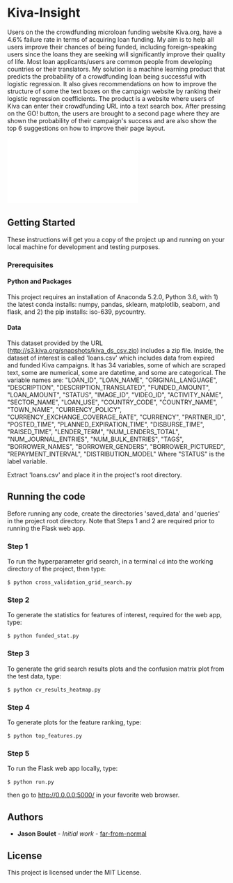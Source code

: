 # Kiva-Insight

Users on the the crowdfunding microloan funding website Kiva.org, have a 4.6% failure rate in terms of acquiring loan funding. My aim is to help all users improve their chances of being funded, including foreign-speaking users since the loans they are seeking will significantly improve their quality of life. Most loan applicants/users are common people from developing countries or their translators. My solution is a machine learning product that predicts the probability of a crowdfunding loan being successful with logistic regression. It also gives recommendations on how to improve the structure of some the text boxes on the campaign website by ranking their logistic regression coefficients. The product is a website where users of Kiva can enter their crowdfunding URL into a text search box. After pressing on the GO! button, the users are brought to a second page where they are shown the probability of their campaign's success and are also show the top 6 suggestions on how to improve their page layout.

![img1](diagram.pdf)

## Getting Started

These instructions will get you a copy of the project up and running on your local machine for development and testing purposes.

### Prerequisites

#### Python and Packages

This project requires an installation of Anaconda 5.2.0, Python 3.6, with 1) the latest conda installs: numpy, pandas, sklearn, matplotlib, seaborn, and flask, and 2) the pip installs: iso-639, pycountry.

#### Data

This dataset provided by the URL (http://s3.kiva.org/snapshots/kiva_ds_csv.zip) includes a zip file. Inside, the dataset of interest is called 'loans.csv' which includes data from expired and funded Kiva campaigns. It has 34 variables, some of which are scraped text, some are numerical, some are datetime, and some are categorical. The variable names are: "LOAN_ID", "LOAN_NAME", "ORIGINAL_LANGUAGE", "DESCRIPTION", "DESCRIPTION_TRANSLATED", "FUNDED_AMOUNT", "LOAN_AMOUNT", "STATUS", "IMAGE_ID", "VIDEO_ID", "ACTIVITY_NAME", "SECTOR_NAME", "LOAN_USE", "COUNTRY_CODE", "COUNTRY_NAME", "TOWN_NAME", "CURRENCY_POLICY", "CURRENCY_EXCHANGE_COVERAGE_RATE", "CURRENCY", "PARTNER_ID", "POSTED_TIME", "PLANNED_EXPIRATION_TIME", "DISBURSE_TIME", "RAISED_TIME", "LENDER_TERM", "NUM_LENDERS_TOTAL", "NUM_JOURNAL_ENTRIES", "NUM_BULK_ENTRIES", "TAGS", "BORROWER_NAMES", "BORROWER_GENDERS", "BORROWER_PICTURED", "REPAYMENT_INTERVAL", "DISTRIBUTION_MODEL" Where "STATUS" is the label variable.

Extract 'loans.csv' and place it in the project's root directory.

## Running the code

Before running any code, create the directories 'saved_data' and 'queries' in the project root directory. Note that Steps 1 and 2 are required prior to running the Flask web app.

### Step 1

To run the hyperparameter grid search, in a terminal `cd` into the working directory of the project, then type:

```shell
$ python cross_validation_grid_search.py
```

### Step 2

To generate the statistics for features of interest, required for the web app, type:

```shell
$ python funded_stat.py
```

### Step 3

To generate the grid search results plots and the confusion matrix plot from the test data, type:

```shell
$ python cv_results_heatmap.py
```

### Step 4

To generate plots for the feature ranking, type:

```shell
$ python top_features.py
```

### Step 5

To run the Flask web app locally, type:

```shell
$ python run.py
```

then go to http://0.0.0.0:5000/ in your favorite web browser.




<!--
## Comments on the data

I chose to model the data using two different algorithms since we do not know whether the decision boundary is linear or non-linear: logistic regression and random forest. Since the dataset is imbalanced (5.15% monthly churn), I chose to train by optimizing the F1-score instead of accuracy.

To better deal with class imablance of the churn rate, for both algorithms, class weights were 'balanced'. Other hyperparamters selected with GridSearchCV. The set of hyperparamterers that maximized the F1-score was chosen as the best classifier. Training was performed with 10-fold cross validation.

Data was initially scaled using the StandardScaler for logistic regression only but for both classifiers, categorical features were one-hot encoded.

## Expected results

In the plots/ directory, the following images of confusion matrices should appear:

Logisitic regression classifier:
![img1](plots/logistic_regression_confusion_matrix.png)

Random forest classifier:
![img2](plots/random_forest_confusion_matrix.png)

-->

## Authors

* **Jason Boulet** - *Initial work* - [far-from-normal](https://github.com/far-from-normal)


## License

This project is licensed under the MIT License.
